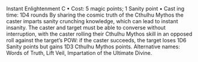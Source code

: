 Instant Enlightenment C
• Cost:  5 magic points; 1 Sanity point
•
 Cast
ing time: 1D4 rounds
By sharing the cosmic truth of the Cthulhu Mythos the 
caster imparts sanity crunching knowledge, which can lead 
to instant insanity. The caster and target must be able to 
converse without interruption, with the caster rolling their 
Cthulhu Mythos skill in an opposed roll against the target’s 
POW: if the caster succeeds, the target loses 1D6 Sanity 
points but gains 1D3 Cthulhu Mythos points.
Alternative names: Words of Truth, Lift Veil, Impartation 
of the Ultimate Divine.
 
